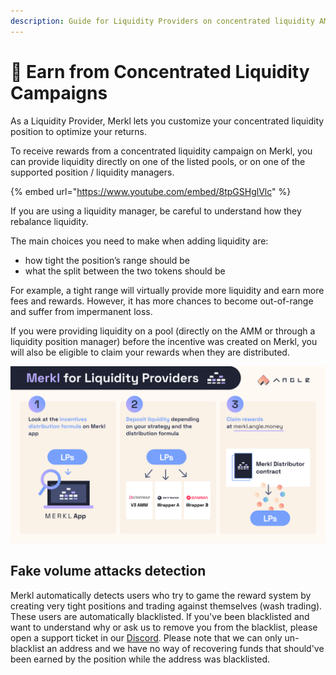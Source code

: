 ```yaml
---
description: Guide for Liquidity Providers on concentrated liquidity AMMs to enjoy Merkl
---
```


# 🌊 Earn from Concentrated Liquidity Campaigns

As a Liquidity Provider, Merkl lets you customize your concentrated liquidity position to optimize your returns.

To receive rewards from a concentrated liquidity campaign on Merkl, you can provide liquidity directly on one of the listed pools, or on one of the supported position / liquidity managers.

{% embed url="https://www.youtube.com/embed/8tpGSHglVlc" %}

If you are using a liquidity manager, be careful to understand how they rebalance liquidity.

The main choices you need to make when adding liquidity are:

- how tight the position’s range should be
- what the split between the two tokens should be

For example, a tight range will virtually provide more liquidity and earn more fees and rewards. However, it has more chances to become out-of-range and suffer from impermanent loss.

If you were providing liquidity on a pool (directly on the AMM or through a liquidity position manager) before the incentive was created on Merkl, you will also be eligible to claim your rewards when they are distributed.

![Merkl Script](/.gitbook/assets/docs-merkl-for-lps.png)

## Fake volume attacks detection

Merkl automatically detects users who try to game the reward system by creating very tight positions and trading against themselves (wash trading). These users are automatically blacklisted. If you've been blacklisted and want to understand why or ask us to remove you from the blacklist, please open a support ticket in our [Discord](https://discord.gg/tZPwmgqH). Please note that we can only un-blacklist an address and we have no way of recovering funds that should've been earned by the position while the address was blacklisted.
